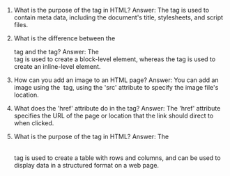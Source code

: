 1. What is the purpose of the <head> tag in HTML?
Answer: The <head> tag is used to contain meta data, including the document's title, stylesheets, and script files.

2. What is the difference between the <div> tag and the <span> tag?
Answer: The <div> tag is used to create a block-level element, whereas the <span> tag is used to create an inline-level element.

3. How can you add an image to an HTML page?
Answer: You can add an image using the <img> tag, using the 'src' attribute to specify the image file's location.

4. What does the 'href' attribute do in the <a> tag?
Answer: The 'href' attribute specifies the URL of the page or location that the link should direct to when clicked.

5. What is the purpose of the <table> tag in HTML?
Answer: The <table> tag is used to create a table with rows and columns, and can be used to display data in a structured format on a web page.